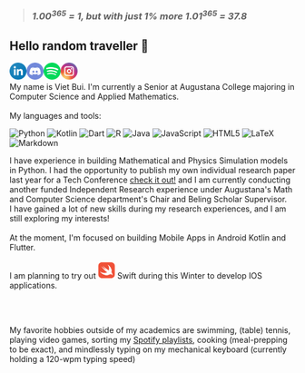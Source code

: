 <!---<style>
	.alignImgWithText {
		width:auto;
		height:1.5em;
	}
</style>
--->

> ###  ***1.00<sup>365</sup> = 1, but with just 1% more 1.01<sup>365</sup> = 37.8***

## Hello random traveller 👋

<!--- LinkedIn --->
<a href="https://www.linkedin.com/in/vietbui99/"><img align="left" src="https://github.com/vietbui1999ru/vietbui1999ru/blob/main/images/linkedin.png" alt="Viet Bui | LinkedIn" width="30px"/></a>

<!--- Discord --->
<a href="discordapp.com/users/463366284940410910"><img align="left" src="https://github.com/vietbui1999ru/vietbui1999ru/blob/main/images/discord.png" alt="Viet Bui | Discord" width="30px"/></a>

<!-- Spotify -->
<a href="https://open.spotify.com/user/21zfnefkptclwec56htel2eei?si=95952038b33640a3"><img align="left" src="https://github.com/vietbui1999ru/vietbui1999ru/blob/main/images/spotify.png" alt="Viet Bui | Spotify" width="30px"/></a>

<!-- Instagram -->
<a href="https://www.instagram.com/vietbui99/"><img align="left" src="https://github.com/vietbui1999ru/vietbui1999ru/blob/main/images/instagram.png" alt="Viet Bui | Instagram" width="30p"/></a>

</br>
</br>
My name is Viet Bui. I'm currently a Senior at Augustana College majoring in Computer Science and Applied Mathematics. 
</br>
</br>
My languages and tools:

![Python](https://img.shields.io/badge/python-3670A0?style=for-the-badge&logo=python&logoColor=ffdd54)
![Kotlin](https://img.shields.io/badge/kotlin-%237F52FF.svg?style=for-the-badge&logo=kotlin&logoColor=white)
![Dart](https://img.shields.io/badge/dart-%230175C2.svg?style=for-the-badge&logo=dart&logoColor=white)
![R](https://img.shields.io/badge/r-%23276DC3.svg?style=for-the-badge&logo=r&logoColor=white)
![Java](https://img.shields.io/badge/java-%23ED8B00.svg?style=for-the-badge&logo=java&logoColor=white)
![JavaScript](https://img.shields.io/badge/javascript-%23323330.svg?style=for-the-badge&logo=javascript&logoColor=%23F7DF1E)
![HTML5](https://img.shields.io/badge/html5-%23E34F26.svg?style=for-the-badge&logo=html5&logoColor=white)
![LaTeX](https://img.shields.io/badge/latex-%23008080.svg?style=for-the-badge&logo=latex&logoColor=white)
![Markdown](https://img.shields.io/badge/markdown-%23000000.svg?style=for-the-badge&logo=markdown&logoColor=white)



I have experience in building Mathematical and Physics Simulation models in Python. I had the opportunity to publish my own individual research 
paper last year for a Tech Conference [check it out!](https://ieeexplore.ieee.org/document/9666740) and I am currently conducting another funded
Independent Research experience under Augustana's Math and Computer Science department's Chair and Beling Scholar Supervisor.
</br>
I have gained a lot of new skills during my research experiences, and I am still exploring my interests!
</br>
</br>
At the moment, I'm focused on building
Mobile Apps in Android Kotlin and Flutter.
</br>
</br>
I am planning to try out <a href="https://developer.apple.com/swift/"><img class="alignImgWithText" src="https://github.com/vietbui1999ru/vietbui1999ru/blob/main/images/swift.png" alt="Swift Website" width="30p"/></a> Swift during this Winter to develop IOS applications.

</br>

</br>

My favorite hobbies outside of my academics are swimming, (table) tennis, playing video games, sorting my [Spotify playlists](https://open.spotify.com/user/21zfnefkptclwec56htel2eei?si=7ec0d2d74ba4479d), cooking (meal-prepping to be exact), and mindlessly typing on my mechanical keyboard (currently holding a 120-wpm typing speed)




<!---
vietbui1999ru/vietbui1999ru is a ✨ special ✨ repository because its `README.md` (this file) appears on your GitHub profile.
You can click the Preview link to take a look at your changes.
--->
